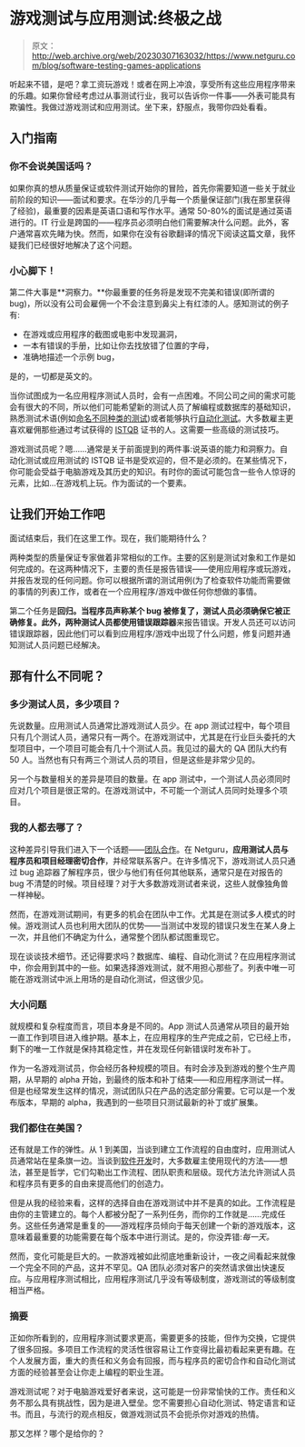 # 游戏测试与应用测试:终极之战

> 原文：<http://web.archive.org/web/20230307163032/https://www.netguru.com/blog/software-testing-games-applications>

 听起来不错，是吧？拿工资玩游戏！或者在网上冲浪，享受所有这些应用程序带来的乐趣。如果你曾经考虑过从事测试行业，我可以告诉你一件事——外表可能具有欺骗性。我做过游戏测试和应用测试。坐下来，舒服点，我带你四处看看。

## 入门指南

### 你不会说美国话吗？

如果你真的想从质量保证或软件测试开始你的冒险，首先你需要知道一些关于就业前阶段的知识——面试和要求。在华沙的几乎每一个质量保证部门(我在那里获得了经验)，最重要的因素是英语口语和写作水平。通常 50-80%的面试是通过英语进行的。IT 行业是跨国的——程序员必须明白他们需要解决什么问题。此外，客户通常喜欢先睹为快。然而，如果你在没有谷歌翻译的情况下阅读这篇文章，我怀疑我们已经很好地解决了这个问题。

### 小心脚下！

第二件大事是**洞察力。**你最重要的任务将是发现不完美和错误(即所谓的 bug)，所以没有公司会雇佣一个不会注意到鼻尖上有红漆的人。感知测试的例子有:

*   在游戏或应用程序的截图或电影中发现漏洞，
*   一本有错误的手册，比如让你去找放错了位置的字母，
*   准确地描述一个示例 bug，

是的，一切都是英文的。

当你试图成为一名应用程序测试人员时，会有一点困难。不同公司之间的需求可能会有很大的不同，所以他们可能希望新的测试人员了解编程或数据库的基础知识，熟悉测试术语(例如[命名不同种类的测试](http://web.archive.org/web/20220929112720/https://www.netguru.com/blog/software-testing))或者能够执行[自动化测试](/web/20220929112720/https://www.netguru.com/blog/response-detective-ios-open-source)。大多数雇主更喜欢雇佣那些通过考试获得的 [ISTQB](http://web.archive.org/web/20220929112720/http://www.istqb.org/) 证书的人。这需要一些高级的测试技巧。

游戏测试员呢？嗯……通常是关于前面提到的两件事:说英语的能力和洞察力。自动化测试或应用测试的 ISTQB 证书是受欢迎的，但不是必须的。在某些情况下，你可能会受益于电脑游戏及其历史的知识。有时你的面试可能包含一些令人惊讶的元素，比如...在游戏机上玩。作为面试的一个要素。

## 让我们开始工作吧

面试结束后，我们在这里工作。现在，我们能期待什么？

两种类型的质量保证专家做着非常相似的工作。主要的区别是测试对象和工作是如何完成的。在这两种情况下，主要的责任是报告错误——使用应用程序或玩游戏，并报告发现的任何问题。你可以根据所谓的测试用例(为了检查软件功能而需要做的事情的列表)工作，或者在一个应用程序/游戏中做任何你想做的事情。

第二个任务是**回归。**当程序员声称某个 bug 被修复了，测试人员必须确保它被正确修复。此外，两种测试人员都使用**错误跟踪器**来报告错误。开发人员还可以访问错误跟踪器，因此他们可以看到应用程序/游戏中出现了什么问题，修复问题并通知测试人员问题已经解决。

## 那有什么不同呢？

### 多少测试人员，多少项目？

先说数量。应用测试人员通常比游戏测试人员少。在 app 测试过程中，每个项目只有几个测试人员，通常只有一两个。在游戏测试中，尤其是在行业巨头委托的大型项目中，一个项目可能会有几十个测试人员。我见过的最大的 QA 团队大约有 50 人。当然也有只有两三个测试人员的项目，但是这些是非常少见的。

另一个与数量相关的差异是项目的数量。在 app 测试中，一个测试人员必须同时应对几个项目是很正常的。在游戏测试中，不可能一个测试人员同时处理多个项目。

### 我的人都去哪了？

这种差异引导我们进入下一个话题——[团队合作](http://web.archive.org/web/20220929112720/https://www.netguru.com/blog/teamwork-it-just-works)。在 Netguru，**应用测试人员与程序员和项目经理密切合作**，并经常联系客户。在许多情况下，游戏测试人员只通过 bug 追踪器了解程序员，很少与他们有任何其他联系，通常只是在对报告的 bug 不清楚的时候。项目经理？对于大多数游戏测试者来说，这些人就像独角兽一样神秘。

然而，在游戏测试期间，有更多的机会在团队中工作。尤其是在测试多人模式的时候。游戏测试人员也利用大团队的优势——当测试中发现的错误只发生在某人身上一次，并且他们不确定为什么，通常整个团队都试图重现它。

现在谈谈技术细节。还记得要求吗？数据库、编程、自动化测试？在应用程序测试中，你会用到其中的一些。如果选择游戏测试，就不用担心那些了。列表中唯一可能在游戏测试中派上用场的是自动化测试，但这很少见。

### 大小问题

就规模和复杂程度而言，项目本身是不同的。App 测试人员通常从项目的最开始一直工作到项目进入维护期。基本上，在应用程序的生产完成之前，它已经上市，剩下的唯一工作就是保持其稳定性，并在发现任何新错误时发布补丁。

作为一名游戏测试员，你会经历各种规模的项目。有时会涉及到游戏的整个生产周期，从早期的 alpha 开始，到最终的版本和补丁结束——和应用程序测试一样。但是也经常发生这样的情况，测试团队只在产品的选定部分需要。它可以是一个发布版本，早期的 alpha，我遇到的一些项目只测试最新的补丁或扩展集。

### 我们都住在美国？

还有就是工作的弹性。从 1 到美国，当谈到建立工作流程的自由度时，应用测试人员通常站在星条旗一边。当谈到[软件开发](/web/20220929112720/https://www.netguru.com/services/software-development)时，大多数雇主使用现代的方法——想法，甚至是哲学，它们勾勒出工作流程、团队职责和层级。现代方法允许测试人员和程序员有更多的自由来提高他们的创造力。

但是从我的经验来看，这样的选择自由在游戏测试中并不是真的如此。工作流程是由你的主管建立的。每个人都被分配了一系列任务，而你的工作就是……完成任务。这些任务通常是重复的——游戏程序员倾向于每天创建一个新的游戏版本，这意味着最重要的功能需要在每个版本中进行测试。是的，你没弄错:*每一天。*

然而，变化可能是巨大的。一款游戏被如此彻底地重新设计，一夜之间看起来就像一个完全不同的产品，这并不罕见。QA 团队必须对客户的突然请求做出快速反应。与应用程序测试相比，应用程序测试几乎没有等级制度，游戏测试的等级制度相当严格。

### 摘要

正如你所看到的，应用程序测试要求更高，需要更多的技能，但作为交换，它提供了很多回报。多项目工作流程的灵活性很容易让工作变得比最初看起来更有趣。在个人发展方面，重大的责任和义务会有回报，而与程序员的密切合作和自动化测试方面的经验甚至会让你走上编程的职业生涯。

游戏测试呢？对于电脑游戏爱好者来说，这可能是一份非常愉快的工作。责任和义务不那么具有挑战性，因为是进入壁垒。您不需要担心自动化测试、特定语言和证书。而且，与流行的观点相反，做游戏测试员不会扼杀你对游戏的热情。

那又怎样？哪个是给你的？